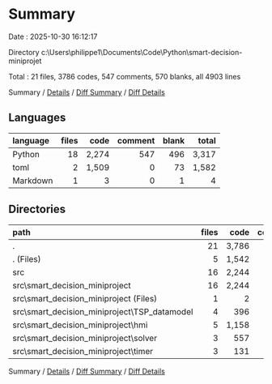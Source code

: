 # Summary

Date : 2025-10-30 16:12:17

Directory c:\\Users\\philippe1\\Documents\\Code\\Python\\smart-decision-miniprojet

Total : 21 files,  3786 codes, 547 comments, 570 blanks, all 4903 lines

Summary / [Details](details.md) / [Diff Summary](diff.md) / [Diff Details](diff-details.md)

## Languages
| language | files | code | comment | blank | total |
| :--- | ---: | ---: | ---: | ---: | ---: |
| Python | 18 | 2,274 | 547 | 496 | 3,317 |
| toml | 2 | 1,509 | 0 | 73 | 1,582 |
| Markdown | 1 | 3 | 0 | 1 | 4 |

## Directories
| path | files | code | comment | blank | total |
| :--- | ---: | ---: | ---: | ---: | ---: |
| . | 21 | 3,786 | 547 | 570 | 4,903 |
| . (Files) | 5 | 1,542 | 10 | 88 | 1,640 |
| src | 16 | 2,244 | 537 | 482 | 3,263 |
| src\\smart_decision_miniproject | 16 | 2,244 | 537 | 482 | 3,263 |
| src\\smart_decision_miniproject (Files) | 1 | 2 | 0 | 1 | 3 |
| src\\smart_decision_miniproject\\TSP_datamodel | 4 | 396 | 39 | 64 | 499 |
| src\\smart_decision_miniproject\\hmi | 5 | 1,158 | 108 | 219 | 1,485 |
| src\\smart_decision_miniproject\\solver | 3 | 557 | 287 | 153 | 997 |
| src\\smart_decision_miniproject\\timer | 3 | 131 | 103 | 45 | 279 |

Summary / [Details](details.md) / [Diff Summary](diff.md) / [Diff Details](diff-details.md)